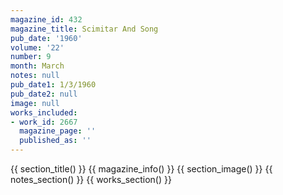 ```yaml
---
magazine_id: 432
magazine_title: Scimitar And Song
pub_date: '1960'
volume: '22'
number: 9
month: March
notes: null
pub_date1: 1/3/1960
pub_date2: null
image: null
works_included:
- work_id: 2667
  magazine_page: ''
  published_as: ''
---
```


{{ section_title() }}
{{ magazine_info() }}
{{ section_image() }}
{{ notes_section() }}
{{ works_section() }}
